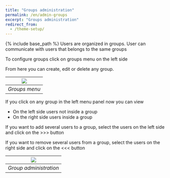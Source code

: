 ```yaml
---
title: "Groups administration"
permalink: /en/admin-groups
excerpt: "Groups administration"
redirect_from:
  - /theme-setup/
---
```


{% include base_path %}
Users are organized in groups. User can communicate with users that belongs to the same groups

To configure groups click on groups menu on the left side

From here you can create, edit or delete any group.

|![](/en/admin-groups/menu.png)|
|:--:|
|*Groups menu*|

If you click on any group in the left menu panel now you can view
* On the left side users not inside a group
* On the right side users inside a group

If you want to add several users to a group, select the users on the left side and click on the >>> button

If you want to remove several users from a group, select the users on the right side and click on the <<< button

|![](/en/admin-groups/group.png)|
|:--:|
|*Group administration*|

